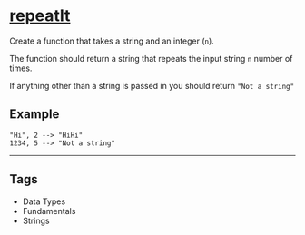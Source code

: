# [repeatIt](https://www.codewars.com/kata/557af9418895e44de7000053)

Create a function that takes a string and an integer (`n`).

The function should return a string that repeats the input string `n` number of times.

If anything other than a string is passed in you should return `"Not a string"`

## Example

```
"Hi", 2 --> "HiHi"
1234, 5 --> "Not a string"
```

---

## Tags

- Data Types
- Fundamentals
- Strings
